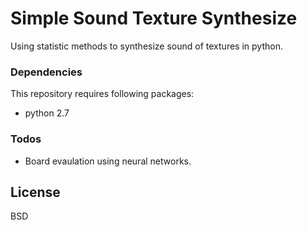 # Simple Sound Texture Synthesize


Using statistic methods to synthesize sound of textures in python.

### Dependencies

This repository requires following packages:

- python 2.7



### Todos

 - Board evaulation using neural networks. 

License
----

BSD



[//]: # (These are reference links used in the body of this note and get stripped out when the markdown processor does its job. There is no need to format nicely because it shouldn't be seen. Thanks SO - http://stackoverflow.com/questions/4823468/store-comments-in-markdown-syntax)

   [Gomoku]: <https://en.wikipedia.org/wiki/Gomoku>
 
